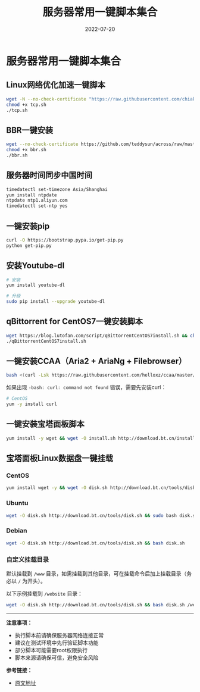 ﻿---
title: 服务器常用一键脚本集合
category:
  - Linux
  - Shell编程
tag:
  - 一键脚本
  - 服务器优化
  - 系统工具
  - 自动化
source: https://www.lutofan.com/2817.html
date: 2022-07-20

---

# 服务器常用一键脚本集合

## Linux网络优化加速一键脚本

```bash
wget -N --no-check-certificate "https://raw.githubusercontent.com/chiakge/Linux-NetSpeed/master/tcp.sh"
chmod +x tcp.sh
./tcp.sh
```

## BBR一键安装

```bash
wget --no-check-certificate https://github.com/teddysun/across/raw/master/bbr.sh
chmod +x bbr.sh
./bbr.sh
```

## 服务器时间同步中国时间

```bash
timedatectl set-timezone Asia/Shanghai
yum install ntpdate
ntpdate ntp1.aliyun.com
timedatectl set-ntp yes
```

## 一键安装pip

```bash
curl -O https://bootstrap.pypa.io/get-pip.py
python get-pip.py
```

## 安装Youtube-dl

```bash
# 安装
yum install youtube-dl

# 升级
sudo pip install --upgrade youtube-dl
```

## qBittorrent for CentOS7一键安装脚本

```bash
wget https://blog.lutofan.com/script/qBittorrentCentOS7install.sh && chmod +x qBittorrentCentOS7install.sh
./qBittorrentCentOS7install.sh
```

## 一键安装CCAA（Aria2 + AriaNg + Filebrowser）

```bash
bash <(curl -Lsk https://raw.githubusercontent.com/helloxz/ccaa/master/ccaa.sh)
```

如果出现 `-bash: curl: command not found` 错误，需要先安装curl：

```bash
# CentOS
yum -y install curl
```

## 一键安装宝塔面板脚本

```bash
yum install -y wget && wget -O install.sh http://download.bt.cn/install/install_6.0.sh && sh install.sh
```

## 宝塔面板Linux数据盘一键挂载

### CentOS

```bash
yum install wget -y && wget -O disk.sh http://download.bt.cn/tools/disk.sh && bash disk.sh
```

### Ubuntu

```bash
wget -O disk.sh http://download.bt.cn/tools/disk.sh && sudo bash disk.sh
```

### Debian

```bash
wget -O disk.sh http://download.bt.cn/tools/disk.sh && bash disk.sh
```

### 自定义挂载目录

默认挂载到 `/www` 目录，如需挂载到其他目录，可在挂载命令后加上挂载目录（务必以 `/` 为开头）。

以下示例挂载到 `/website` 目录：

```bash
wget -O disk.sh http://download.bt.cn/tools/disk.sh && bash disk.sh /website
```

---

**注意事项：**
- 执行脚本前请确保服务器网络连接正常
- 建议在测试环境中先行验证脚本功能
- 部分脚本可能需要root权限执行
- 脚本来源请确保可信，避免安全风险

**参考链接：**
- [原文地址](https://www.lutofan.com/2817.html)
